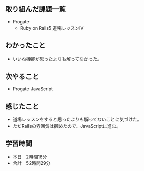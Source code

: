 ## 取り組んだ課題一覧
- Progate
  - Ruby on Rails5 道場レッスンⅣ
## わかったこと
- いいね機能が思ったよりも解ってなかった。
## 次やること
- Progate JavaScript
## 感じたこと
- 道場レッスンをすると思ったよりも解ってないことに気づけた。
- ただRailsの雰囲気は掴めたので、JavaScriptに進む。
## 学習時間
- 本日　2時間16分
- 合計　52時間29分
